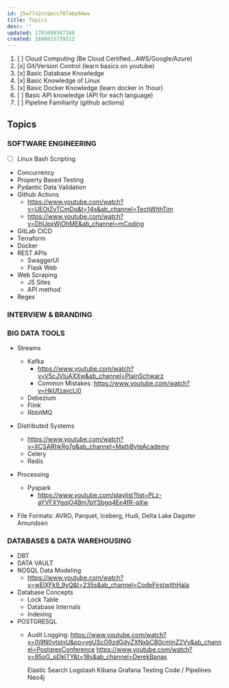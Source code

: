 ```yaml
---
id: j5w77o2ntqocs787abp94wv
title: Topics
desc: ''
updated: 1701690387160
created: 1698815739312
---
```


1. [ ] Cloud Computing (Be Cloud Certified...AWS/Google/Azure)
2. [x] Git/Version Control (learn basics on youtube)
3. [x] Basic Database Knowledge
4. [x] Basic Knowledge of Linux
5. [x] Basic Docker Knowledge (learn docker in 1hour)
6. [ ] Basic API knowledge (API for each language)
7. [ ] Pipeline Familiarity (github actions)

## Topics

### SOFTWARE ENGINEERING

- [ ] Linux Bash Scripting
- Concurrency
- Property Based Testing
- Pydantic Data Validation
- Github Actions
  - <https://www.youtube.com/watch?v=UEOtZvTCmDo&t=14s&ab_channel=TechWithTim>
  - <https://www.youtube.com/watch?v=DhUpxWjOhME&ab_channel=mCoding>
- GitLab CICD
- Terraform
- Docker
- REST APIs
  - SwaggerUI
  - Flask Web
- Web Scraping
  - JS Sites
  - API method
- Regex

### INTERVIEW & BRANDING

### BIG DATA TOOLS

- Streams
  - Kafka
    - <https://www.youtube.com/watch?v=V5cJVluAXXw&ab_channel=PlainSchwarz>
    - Common Mistakes: <https://www.youtube.com/watch?v=HkUfzavcLj0>
  - Debezium
  - Flink
  - RbbitMQ

- Distributed Systems
  - <https://www.youtube.com/watch?v=XCSARhkRg7g&ab_channel=MathByteAcademy>
  - Celery
  - Redis
- Processing
  - Pyspark
    - <https://www.youtube.com/playlist?list=PLz-aYVFXYgqiO4Bm7pYSbgq4Ee4fR-qXw>
- File Formats: AVRO, Parquet, Iceberg, Hudi, Delta Lake
    Dagster
    Amundsen

### DATABASES & DATA WAREHOUSING

- DBT
- DATA VAULT
- NOSQL Data Modeling
  - <https://www.youtube.com/watch?v=wElXFk9_9yQ&t=235s&ab_channel=CodeFirstwithHala>
- Database Concepts
  - Lock Table
  - Database Internals
  - Indexing
- POSTGRESQL
  - Audit Logging: <https://www.youtube.com/watch?v=0j9N0ytsInU&pp=ygUScG9zdGdyZXNxbCB0cmlnZ2Vy&ab_channel=PostgresConference>
    <https://www.youtube.com/watch?v=85pG_pDkITY&t=18s&ab_channel=DerekBanas>

    Elastic Search
    Logstash
    Kibana
    Grafana
    Testing Code / Pipelines
    Neo4j
